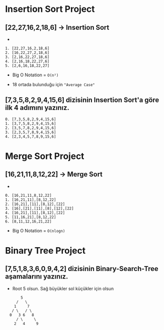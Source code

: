 # Insertion Sort Project

## [22,27,16,2,18,6] -> Insertion Sort

* 
```
1. [22,27,16,2,18,6]
2. [16,22,27,2,18,6]
3. [2,16,22,27,18,6]
4. [2,16,18,22,27,6]
5. [2,6,16,18,22,27]
```

* Big O Notation = `O(n²)`

* 18 ortada bulunduğu için `"Average Case"`

## [7,3,5,8,2,9,4,15,6] dizisinin Insertion Sort'a göre ilk 4 adımını yazınız.

```
0. [7,3,5,8,2,9,4,15,6]
1. [3,7,5,8,2,9,4,15,6]
2. [3,5,7,8,2,9,4,15,6]
3. [2,3,5,7,8,9,4,15,6]
4. [2,3,4,5,7,8,9,15,6]
```

# Merge Sort Project

## [16,21,11,8,12,22] -> Merge Sort

* 
```
0. [16,21,11,8,12,22]
1. [16,21,11],[8,12,22]
2. [16,21],[11],[8,12],[22]
3. [16],[21],[11],[8],[12],[22]
4. [16,21],[11],[8,12],[22]
5. [11,16,21],[8,12,22]
6. [8,11,12,16,21,22]
```
* Big O Notation = `O(nlogn)`

# Binary Tree Project

## [7,5,1,8,3,6,0,9,4,2] dizisinin Binary-Search-Tree aşamalarını yazınız.

* Root 5 olsun. Sağ büyükler sol küçükler için olsun
```
       5
     /   \
    1     7
   / \   / \
  0   3 6   8
     / \     \
    2   4     9
        
```